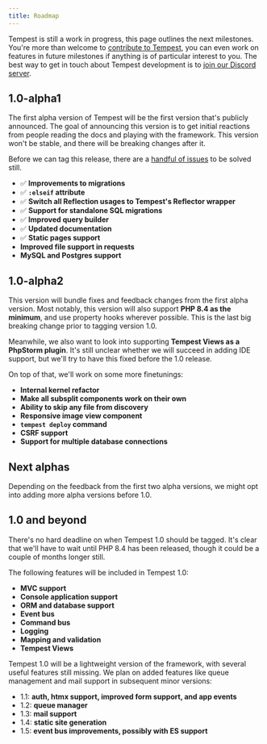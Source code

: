 ```yaml
---
title: Roadmap
---
```


Tempest is still a <span class="hl-attribute">work in progress</span>, this page outlines the next milestones. You're more than welcome to [contribute to Tempest](https://github.com/tempestphp/tempest-framework), you can even work on features in future milestones if anything is of particular interest to you. The best way to get in touch about Tempest development is to [join our Discord server](https://discord.gg/pPhpTGUMPQ).

## 1.0-alpha1

The first alpha version of Tempest will be the first version that's publicly announced. The goal of announcing this version is to get initial reactions from people reading the docs and playing with the framework. This version won't be stable, and there will be breaking changes after it.

Before we can tag this release, there are a [handful of issues](https://github.com/tempestphp/tempest-framework/milestone/2) to be solved still.

- ✅ **Improvements to migrations**
- ✅ **`:elseif` attribute**
- ✅ **Switch all Reflection usages to Tempest's Reflector wrapper**
- ✅ **Support for standalone SQL migrations**
- ✅ **Improved query builder**
- ✅ **Updated documentation**
- ✅ **Static pages support**
- **Improved file support in requests**
- **MySQL and Postgres support**

## 1.0-alpha2

This version will bundle fixes and feedback changes from the first alpha version. Most notably, this version will also support **PHP 8.4 as the minimum**, and use property hooks wherever possible. This is the last big breaking change prior to tagging version 1.0.

Meanwhile, we also want to look into supporting **Tempest Views as a PhpStorm plugin**. It's still unclear whether we will succeed in adding IDE support, but we'll try to have this fixed before the 1.0 release.

On top of that, we'll work on some more finetunings:

- **Internal kernel refactor**
- **Make all subsplit components work on their own**
- **Ability to skip any file from discovery**
- **Responsive image view component**
- **`tempest deploy` command**
- **CSRF support**
- **Support for multiple database connections**

## Next alphas

Depending on the feedback from the first two alpha versions, we might opt into adding more alpha versions before 1.0.

## 1.0 and beyond

There's no hard deadline on when Tempest 1.0 should be tagged. It's clear that we'll have to wait until PHP 8.4 has been released, though it could be a couple of months longer still. 

The following features will be included in Tempest 1.0:

- **MVC support**
- **Console application support**
- **ORM and database support**
- **Event bus**
- **Command bus** 
- **Logging**
- **Mapping and validation** 
- **Tempest Views**

Tempest 1.0 will be a lightweight version of the framework, with several useful features still missing. We plan on added features like queue management and mail support in subsequent minor versions:

- 1.1: **auth, htmx support, improved form support, and app events**
- 1.2: **queue manager**
- 1.3: **mail support**
- 1.4: **static site generation**
- 1.5: **event bus improvements, possibly with ES support**